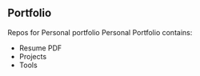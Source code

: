 ## Portfolio

Repos for Personal portfolio
Personal Portfolio contains:
 - Resume PDF
 - Projects
 - Tools